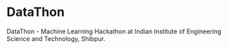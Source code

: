 # DataThon
DataThon - Machine Learning Hackathon at Indian Institute of Engineering Science and Technology, Shibpur.
